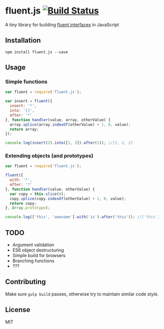 # fluent.js [![Build Status](https://travis-ci.org/nikaspran/fluent.js.svg?branch=master)](https://travis-ci.org/nikaspran/fluent.js)

A tiny library for building [fluent interfaces](http://en.wikipedia.org/wiki/Fluent_interface) in JavaScript

## Installation

```
npm install fluent.js --save
```

## Usage

### Simple functions

```js
var fluent = require('fluent.js');

var insert = fluent({
  insert: '*',
  into: '[]',
  after: '*'
}, function handler(value, array, otherValue) {
  array.splice(array.indexOf(otherValue) + 1, 0, value);
  return array;
});

console.log(insert(2).into([1, 3]).after(1)); //[1, 2, 3]
```

### Extending objects (and prototypes)

```js
var fluent = require('fluent.js');

fluent({
  with: '*',
  after: '*'
}, function handler(value, otherValue) {
  var copy = this.slice(0);		
  copy.splice(copy.indexOf(otherValue) + 1, 0, value);		
  return copy;
}, Array.prototype);

console.log(['this', 'awesome'].with('is').after('this')); //['this', 'is', 'awesome']
```

## TODO

* Argument validation
* ES6 object destructuring
* Simple build for browsers
* Branching functions
* ???

## Contributing

Make sure `gulp build` passes, otherwise try to maintain similar code style.

## License

MIT
